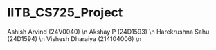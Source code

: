 # IITB_CS725_Project

Ashish Arvind (24V0040) \n
Akshay P (24D1593) \n
Harekrushna Sahu (24D1594) \n
Vishesh Dharaiya (214104006) \n
